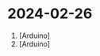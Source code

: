 # 2024-02-26

1. [](https://github.comundefined "Example file to blink the LED on an Arduino") [Arduino]
2. [](https://github.comundefined "Amo + Arduino = Arduimo") [Arduino]
